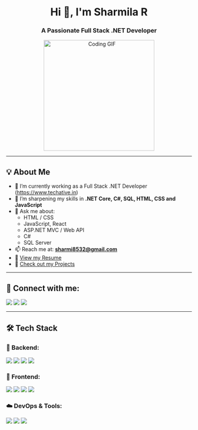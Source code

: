 <h1 align="center">Hi 👋, I'm Sharmila R</h1>
<h3 align="center">A Passionate Full Stack .NET Developer</h3>

<p align="center">
  <img src="https://media.giphy.com/media/qgQUggAC3Pfv687qPC/giphy.gif" width="300" alt="Coding GIF" />
</p>

---

## 💡 About Me

- 🔭 I’m currently working as a Full Stack .NET Developer (https://www.techative.in)
- 🌱 I’m sharpening my skills in **.NET Core, C#, SQL, HTML, CSS and JavaScript**
- 💬 Ask me about:
  - HTML / CSS
  - JavaScript, React
  - ASP.NET MVC / Web API
  - C#
  - SQL Server 
- 📫 Reach me at: **sharmi8532@gmail.com**
- 💼 [View my Resume](https://drive.google.com/file/d/18casHRbpfdW0KGguRRrk648NqdL-eF3m/view?usp=drive_link) <!-- Replace with actual link -->
- 🚀 [Check out my Projects](https://github.com/sharmila-R-13?tab=repositories)

---

## 🔗 Connect with me:

<p align="left">
  <a href="https://www.linkedin.com/in/r-sharmila" target="_blank"><img src="https://img.shields.io/badge/LinkedIn-0077B5?logo=linkedin&logoColor=white" /></a>
  <a href="mailto:sharmi8532@gmail.com"><img src="https://img.shields.io/badge/Gmail-D14836?logo=gmail&logoColor=white" /></a>
  <a href="https://github.com/sharmila-R-13"><img src="https://img.shields.io/badge/GitHub-100000?logo=github&logoColor=white" /></a>
</p>

---

## 🛠️ Tech Stack

### 🔹 Backend:
<p>
  <img src="https://img.shields.io/badge/C%23-%23239120.svg?logo=c-sharp&logoColor=white" href="https://www.w3schools.com/sql"/>
  <img src="https://img.shields.io/badge/.NET-512BD4?logo=dotnet&logoColor=white" />
  <img src="https://img.shields.io/badge/ASP.NET-5C2D91?logo=dotnet&logoColor=white" />
  <img src="https://img.shields.io/badge/SQL Server-CC2927?logo=microsoft-sql-server&logoColor=white" />
</p>

### 🔸 Frontend:
<p>
  <img src="https://img.shields.io/badge/HTML5-E34F26?logo=html5&logoColor=white" />
  <img src="https://img.shields.io/badge/CSS3-1572B6?logo=css3&logoColor=white" />
  <img src="https://img.shields.io/badge/JavaScript-F7DF1E?logo=javascript&logoColor=black" />
  <img src="https://img.shields.io/badge/React-61DAFB?logo=react&logoColor=black" />
</p>

### ☁️ DevOps & Tools:
<p>
  <img src="https://img.shields.io/badge/Visual Studio-5C2D91?logo=visual-studio&logoColor=white" />
  <img src="https://img.shields.io/badge/Git-F05032?logo=git&logoColor=white" />
  <img src="https://img.shields.io/badge/Postman-FF6C37?logo=postman&logoColor=white" />
</p>
